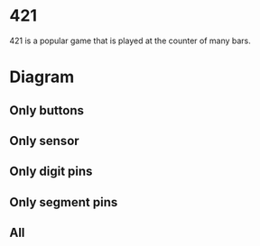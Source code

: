 # 421

421 is a popular game that is played at the counter of many bars.

# Diagram

## Only buttons

## Only sensor

## Only digit pins

## Only segment pins

## All
